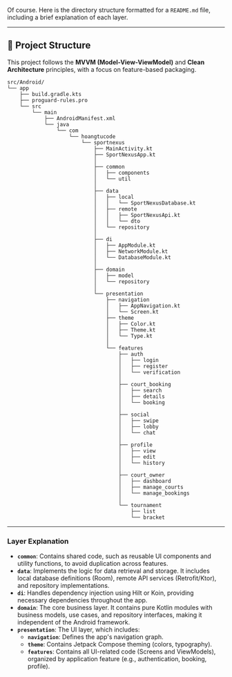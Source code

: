 Of course. Here is the directory structure formatted for a `README.md` file, including a brief explanation of each layer.

-----

## 📁 Project Structure

This project follows the **MVVM (Model-View-ViewModel)** and **Clean Architecture** principles, with a focus on feature-based packaging.

```
src/Android/
└── app
    ├── build.gradle.kts
    ├── proguard-rules.pro
    └── src
        └── main
            ├── AndroidManifest.xml
            └── java
                └── com
                    └── hoangtucode
                        └── sportnexus
                            ├── MainActivity.kt
                            ├── SportNexusApp.kt
                            │
                            ├── common
                            │   ├── components
                            │   └── util
                            │
                            ├── data
                            │   ├── local
                            │   │   └── SportNexusDatabase.kt
                            │   ├── remote
                            │   │   ├── SportNexusApi.kt
                            │   │   └── dto
                            │   └── repository
                            │
                            ├── di
                            │   ├── AppModule.kt
                            │   ├── NetworkModule.kt
                            │   └── DatabaseModule.kt
                            │
                            ├── domain
                            │   ├── model
                            │   └── repository
                            │
                            └── presentation
                                ├── navigation
                                │   ├── AppNavigation.kt
                                │   └── Screen.kt
                                ├── theme
                                │   ├── Color.kt
                                │   ├── Theme.kt
                                │   └── Type.kt
                                │
                                └── features
                                    ├── auth
                                    │   ├── login
                                    │   ├── register
                                    │   └── verification
                                    │
                                    ├── court_booking
                                    │   ├── search
                                    │   ├── details
                                    │   └── booking
                                    │
                                    ├── social
                                    │   ├── swipe
                                    │   ├── lobby
                                    │   └── chat
                                    │
                                    ├── profile
                                    │   ├── view
                                    │   ├── edit
                                    │   └── history
                                    │
                                    ├── court_owner
                                    │   ├── dashboard
                                    │   ├── manage_courts
                                    │   └── manage_bookings
                                    │
                                    └── tournament
                                        ├── list
                                        └── bracket
```

-----

### Layer Explanation

  * **`common`**: Contains shared code, such as reusable UI components and utility functions, to avoid duplication across features.
  * **`data`**: Implements the logic for data retrieval and storage. It includes local database definitions (Room), remote API services (Retrofit/Ktor), and repository implementations.
  * **`di`**: Handles dependency injection using Hilt or Koin, providing necessary dependencies throughout the app.
  * **`domain`**: The core business layer. It contains pure Kotlin modules with business models, use cases, and repository interfaces, making it independent of the Android framework.
  * **`presentation`**: The UI layer, which includes:
      * **`navigation`**: Defines the app's navigation graph.
      * **`theme`**: Contains Jetpack Compose theming (colors, typography).
      * **`features`**: Contains all UI-related code (Screens and ViewModels), organized by application feature (e.g., authentication, booking, profile).
